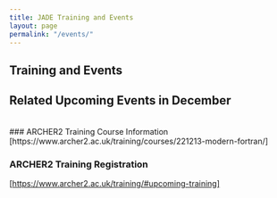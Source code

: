 ```yaml
---
title: JADE Training and Events
layout: page
permalink: "/events/"
---
```


Training and Events
-------------------
## Related Upcoming Events in December 
<br>
### ARCHER2 Training Course Information 
[https://www.archer2.ac.uk/training/courses/221213-modern-fortran/]
<br>

### ARCHER2 Training Registration 
[https://www.archer2.ac.uk/training/#upcoming-training]
